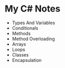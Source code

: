 
# My C# Notes

- Types And Variables
- Conditionals
- Methods
- Method Overloading
- Arrays
- Loops
- Classes
- Encapsulation
